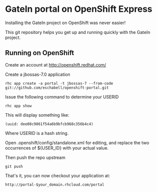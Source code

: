GateIn portal on OpenShift Express
============================================
Installing the GateIn project on OpenShift was never easier!

This git repository helps you get up and running quickly with the GateIn project.

Running on OpenShift
----------------------------

Create an account at http://openshift.redhat.com/

Create a jbossas-7.0 application

    rhc app create -a portal -t jbossas-7 --from-code git://github.com/eschabell/openshift-portal.git
    
Issue the following command to determine your USERID
 
    rhc app show

This will display something like:
 
    (uuid: dee08c9861f54a6b9bfcb968c356b4c4)
 
Where USERID is a hash string.

Open .openshift/config/standalone.xml for editing, and replace the two occurrences of ${USER_ID} with your actual value.

Then push the repo upstream

    git push

That's it, you can now checkout your application at:

    http://portal-$your_domain.rhcloud.com/portal

